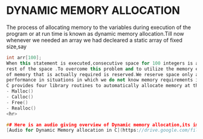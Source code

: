 # DYNAMIC MEMORY ALLOCATION
The process of allocating memory to the variables during execution of the program or at run time is known as dynamic memory allocation.Till now whenever we needed an array
we had decleared a static array of fixed size,say
```cpp
int arr[100];
When this statement is executed,consecutive space for 100 integers is allocated .It is not uncommon that we may be using only 10% or 20% of the allocated space thereby wasting
rest of the space .To overcome this problem and to utilize the memory efficiently,C language provides a mechanism of dynamically allocating memory so that only the amount
of memory that is actually required is reserved.We reserve space only at the run time for the variables that are actually required.Dynamic memory allocation gives best
performance in situations in which we do not know memory requirements in advance.  
C provides four library routines to automatically allocate memory at the run time.These routines are as follows
- Malloc()
- Calloc()
- Free()
- Realloc()
<hr>

## Here is an audio giving overview of Dynamic memory allocation,its importance and use in C
[Audio for Dynamic Memory allocation in C](https://drive.google.com/file/d/1A01zWxgp6h-ElTcmgNN1IvTgwrGyT2ww/view?usp=sharing)